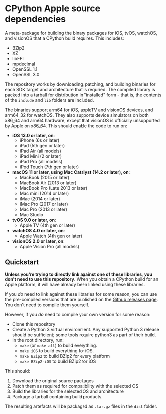 # CPython Apple source dependencies

A meta-package for building the binary packages for iOS, tvOS, watchOS, and
visionOS that a CPython build requires. This includes:

- BZip2
- XZ
- libFFI
- mpdecimal
- OpenSSL 1.1
- OpenSSL 3.0

The repository works by downloading, patching, and building binaries for each
SDK target and architecture that is requried. The compiled library is packed
into a tarball for distribution in "installed" form - that is, the contents of
the `include` and `lib` folders are included.

The binaries support arm64 for iOS, appleTV and visionOS devices, and arm64_32
for watchOS. They also supports device simulators on both x86_64 and arm64
hardware, except that visionOS is officially unsupported by Apple on x86_64.
This should enable the code to run on:

- **iOS 13.0 or later, on**:
  - iPhone (6s or later)
  - iPad (5th gen or later)
  - iPad Air (all models)
  - iPad Mini (2 or later)
  - iPad Pro (all models)
  - iPod Touch (7th gen or later)
- **macOS 11 or later, using Mac Catalyst (14.2 or later), on**:
  - MacBook (2015 or later)
  - MacBook Air (2013 or later)
  - MacBook Pro (Late 2013 or later)
  - Mac mini (2014 or later)
  - iMac (2014 or later)
  - iMac Pro (2017 or later)
  - Mac Pro (2013 or later)
  - Mac Studio
- **tvOS 9.0 or later, on**:
  - Apple TV (4th gen or later)
- **watchOS 4.0 or later, on**:
  - Apple Watch (4th gen or later)
- **visionOS 2.0 or later, on**:
  - Apple Vision Pro (all models)

## Quickstart

**Unless you're trying to directly link against one of these libraries, you
don't need to use this repository**. When you obtain a CPython build for an
Apple platform, it will have already been linked using these libraries.

If you *do* need to link against these libraries for some reason, you can use
the pre-compiled versions that are published on the
[Github releases page](https://github.com/beeware/cpython-apple-source-deps/releases).
You don't need to compile them yourself.

However, if you *do* need to compile your own version for some reason:

- Clone this repository
- Create a Python 3 virtual environment. Any supported Python 3 release should
  be sufficient; some tools require python3 as part of their build.
- In the root directory, run:
  - `make` (or `make all`) to build everything.
  - `make iOS` to build everything for iOS.
  - `make BZip2` to build BZip2 for every platform
  - `make BZip2-iOS` to build BZip2 for iOS

This should:

1. Download the original source packages
2. Patch them as required for compatibility with the selected OS
3. Build the libraries for the selected OS and architecture
4. Package a tarball containing build products.

The resulting artefacts will be packaged as `.tar.gz` files in the `dist`
folder.
